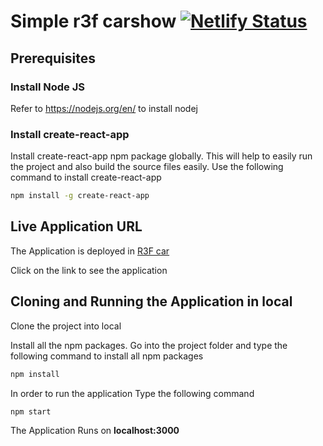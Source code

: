 # Simple r3f carshow [![Netlify Status](https://api.netlify.com/api/v1/badges/167c9ec5-789a-4fcd-b944-1bf98b4dac7d/deploy-status)](https://app.netlify.com/sites/r3f-car-waqas/deploys)

## Prerequisites

### Install Node JS
Refer to https://nodejs.org/en/ to install nodej

### Install create-react-app
Install create-react-app npm package globally. This will help to easily run the project and also build the source files easily. Use the following command to install create-react-app

```bash
npm install -g create-react-app
```
## Live Application URL

The Application is deployed in [R3F car](https://r3f-car-waqas.netlify.app/)

Click on the link to see the application

## Cloning and Running the Application in local

Clone the project into local

Install all the npm packages. Go into the project folder and type the following command to install all npm packages

```bash
npm install
```

In order to run the application Type the following command

```bash
npm start
```

The Application Runs on **localhost:3000**
